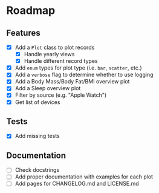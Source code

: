 # Roadmap

## Features

- [x] Add a `Plot` class to plot records
  - [x] Handle yearly views
  - [x] Handle different record types
- [x] Add `enum` types for plot type (i.e. `bar`, `scatter`, etc.)
- [x] Add a `verbose` flag to determine whether to use logging
- [x] Add a Body Mass/Body Fat/BMI overview plot
- [x] Add a Sleep overview plot
- [x] Filter by source (e.g. "Apple Watch")
- [x] Get list of devices

## Tests

- [x] Add missing tests

## Documentation

- [ ] Check docstrings
- [ ] Add proper documentation with examples for each plot
- [ ] Add pages for CHANGELOG.md and LICENSE.md

